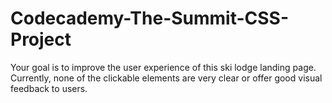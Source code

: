 # Codecademy-The-Summit-CSS-Project
Your goal is to improve the user experience of this ski lodge landing page. Currently, none of the clickable elements are very clear or offer good visual feedback to users.

